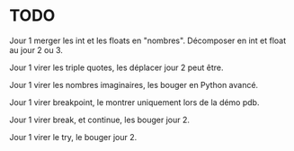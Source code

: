 # TODO

Jour 1 merger les int et les floats en "nombres".
Décomposer en int et float au jour 2 ou 3.


Jour 1 virer les triple quotes, les déplacer jour 2 peut être.

Jour 1 virer les nombres imaginaires, les bouger en Python avancé.

Jour 1 virer breakpoint, le montrer uniquement lors de la démo pdb.

Jour 1 virer break, et continue, les bouger jour 2.

Jour 1 virer le try, le bouger jour 2.
